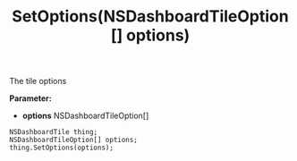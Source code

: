 ﻿---
uid: crmscript_ref_NSDashboardTile_SetOptions
title: SetOptions(NSDashboardTileOption[] options)
intellisense: NSDashboardTile.SetOptions
keywords: NSDashboardTile, GetOptions
so.topic: reference
---

The tile options

**Parameter:** 
 - **options** NSDashboardTileOption[]

```crmscript
NSDashboardTile thing;
NSDashboardTileOption[] options;
thing.SetOptions(options);
```

